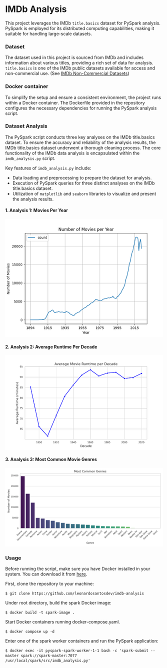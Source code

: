 # IMDb Analysis

This project leverages the IMDb `title.basics` dataset for PySpark analysis. PySpark is employed for its distributed computing capabilities, making it suitable for handling large-scale datasets.

### Dataset
The dataset used in this project is sourced from IMDb and includes information about various titles, providing a rich set of data for analysis. `title.basics` is one of the IMDb public datasets available for access and non-commercial use. (See [IMDb Non-Commercial Datasets](https://developer.imdb.com/non-commercial-datasets/))

### Docker container
To simplify the setup and ensure a consistent environment, the project runs within a Docker container. The Dockerfile provided in the repository configures the necessary dependencies for running the PySpark analysis script.

### Dataset Analysis

The PySpark script conducts three key analyses on the IMDb title.basics dataset. To ensure the accuracy and reliability of the analysis results, the IMDb title.basics dataset underwent a thorough cleaning process. The core functionality of the IMDb data analysis is encapsulated within the `imdb_analysis.py` script. 

Key features of `imdb_analysis.py` include:

- Data loading and preprocessing to prepare the dataset for analysis.
- Execution of PySpark queries for three distinct analyses on the IMDb title.basics dataset.
- Utilization of `matplotlib` and `seaborn` libraries to visualize and present the analysis results.


#### 1. **Analysis 1:** Movies Per Year

![](/data/movies_per_year.png)

#### 2. **Analysis 2:** Average Runtime Per Decade

![](/data/avg_runtime_per_decade.png)

#### 3. **Analysis 3:** Most Common Movie Genres

![](/data/most_common_genres.png)


### Usage
Before running the script, make sure you have Docker installed in your system. You can download it from [here](https://docs.docker.com/get-docker/).

First, clone the repository to your machine:

    $ git clone https://github.com/leonardosantosdev/imdb-analysis


Under root directory, build the spark Docker image:

    $ docker build -t spark-image .

Start Docker containers running docker-compose.yaml.

    $ docker compose up -d

Enter one of the spark worker containers and run the PySpark application:

    $ docker exec -it pyspark-spark-worker-1-1 bash -c 'spark-submit --master spark://spark-master:7077 /usr/local/spark/src/imdb_analysis.py'
